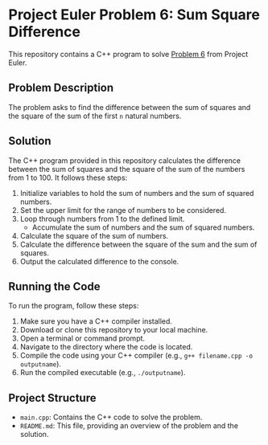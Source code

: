 # Project Euler Problem 6: Sum Square Difference

This repository contains a C++ program to solve [Problem 6](https://projecteuler.net/problem=6) from Project Euler.

## Problem Description

The problem asks to find the difference between the sum of squares and the square of the sum of the first `n` natural numbers.

## Solution

The C++ program provided in this repository calculates the difference between the sum of squares and the square of the sum of the numbers from 1 to 100. It follows these steps:

1. Initialize variables to hold the sum of numbers and the sum of squared numbers.
2. Set the upper limit for the range of numbers to be considered.
3. Loop through numbers from 1 to the defined limit.
   - Accumulate the sum of numbers and the sum of squared numbers.
4. Calculate the square of the sum of numbers.
5. Calculate the difference between the square of the sum and the sum of squares.
6. Output the calculated difference to the console.

## Running the Code

To run the program, follow these steps:

1. Make sure you have a C++ compiler installed.
2. Download or clone this repository to your local machine.
3. Open a terminal or command prompt.
4. Navigate to the directory where the code is located.
5. Compile the code using your C++ compiler (e.g., `g++ filename.cpp -o outputname`).
6. Run the compiled executable (e.g., `./outputname`).

## Project Structure

- `main.cpp`: Contains the C++ code to solve the problem.
- `README.md`: This file, providing an overview of the problem and the solution.
